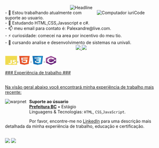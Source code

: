 <div align=center>
        <img src="https://readme-typing-svg.herokuapp.com?color=%236FDA44&size=32&center=true&vCenter=true&width=600&height=50&lines=Olá,+seja+bem-vindo(a)!+%F0%9F%91%8B;Meu+nome+é+Patrick+Alexandre;Problem+Solver;Freelancer;Open-Source+Enthusiast" alt="Headline" />
    </div>
<div>
    <img src="https://raw.githubusercontent.com/MicaelliMedeiros/micaellimedeiros/master/image/computer-illustration.png" min-width="250px" max-width="250px" width="200px" align="right" alt="Computador iuriCode">
- 🔭 Estou trabalhando atualmente com suporte ao usuario.
  <br>
- 🌱 Estudando HTML,CSS,Javascript e c#.
  <br>
- 📫 meu email para contato é: Palexandre@live.com.
  <br>
- ⚡ curiosidade: comecei na area por incentivo do meu tio.
  <br>
- 🦾 cursando analise e desenvolvimento de sistemas na univali.
</div>

<div align="center">
  <a href="https://github.com/Patrickalex-dot">
  <img height="120em" src="https://github-readme-stats.vercel.app/api?username=Patrickalex-dot&show_icons=true&theme=outrun&include_all_commits=true&count_private=true"/>
  <img height="120em" src="https://github-readme-stats.vercel.app/api/top-langs/?username=Patrickalex-dot&layout=compact&langs_count=7&theme=outrun"/>
</div>
  <div style="display: inline_block"><br>
  <img align="center" alt="Rafa-Js" height="30" width="40" src="https://raw.githubusercontent.com/devicons/devicon/master/icons/javascript/javascript-plain.svg">
  <img align="center" alt="Rafa-HTML" height="30" width="40" src="https://raw.githubusercontent.com/devicons/devicon/master/icons/html5/html5-original.svg">
  <img align="center" alt="Rafa-CSS" height="30" width="40" src="https://raw.githubusercontent.com/devicons/devicon/master/icons/css3/css3-original.svg">
  <img align="center" alt="Rafa-Csharp" height="30" width="40" src="https://raw.githubusercontent.com/devicons/devicon/master/icons/csharp/csharp-original.svg">
  
 
</div>
  <br>
  <div>
    ### Experiência de trabalho ###
    <br><br>
    
Na visão geral abaixo você encontrará minha experiência de trabalho mais recente:

[<img align="left" height="80px" width="80px" alt="warpnet" src="https://pbs.twimg.com/profile_images/1108718411763339265/BGS7yWri_400x400.jpg"/>](https://www.bc.sc.gov.br/)

**Suporte ao úsuario** \
[**Prefeitura BC**](https://www.bc.sc.gov.br/) • Estágio \
Linguagens & Tecnologias: `HTML`, `CSS`,`JavaScript`.

Por favor, encontre-me no [LinkedIn](https://www.linkedin.com/in/patrick-alexandre-nichelatti-8b0b88199/) para uma descrição mais detalhada da minha experiência de trabalho, educação e certificação.

  </div>
  
  <br>
  <div> 
  <a href="https://instagram.com/patricknichelatti" target="_blank"><img src="https://img.shields.io/badge/-Instagram-%23E4405F?style=for-the-badge&logo=instagram&logoColor=white" target="_blank"></a>
  <a href = "mailto:Palexandre@live.com"><img src="https://img.shields.io/badge/Microsoft_Outlook-0078D4?style=for-the-badge&logo=microsoft-outlook&logoColor=white" target="_blank"></a>
 
  
    
    
